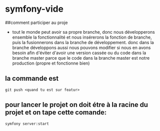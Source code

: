 # symfony-vide

##comment participer au proje

- tout le monde peut avoir sa propre branche, donc nous développerons ensemble la fonctionnalité et nous insérerons la fonction de branche, puis la fusionnerons dans la branche de développement.
donc dans la branche développons aussi nous pouvons modifier si nous en avons besoin afin d'éviter d'avoir une version cassée ou du code dans la branche master parce que le code dans la branche master est notre production (propre et fonctionne bien)

## la commande est 

`git push <quand tu est sur featur>`

## pour lancer le projet on doit étre à la racine du projet et on tape cette comande:

`symfony server:start`

##

